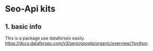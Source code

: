 # Seo-Api kits
## 1. basic info
This is a package use dataforseo easily.
https://docs.dataforseo.com/v3/serp/google/organic/overview/?python